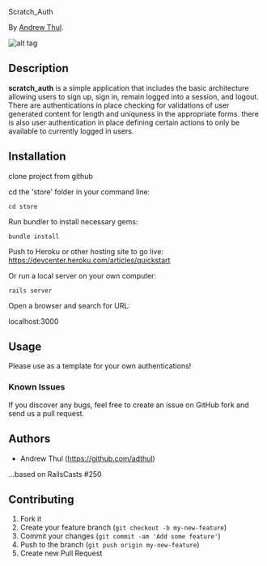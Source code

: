 Scratch_Auth

By [Andrew Thul](www.andrewthul.com).

![alt tag](https://raw2.github.com/adthul/scratch_auth/master/public/scratch_auth_screenshot.png)
## Description
**scratch_auth** is a simple application that includes the basic architecture allowing users to sign up, sign in, remain logged into a session, and logout. There are authentications in place checking for validations of user generated content for length and uniquness in the appropriate forms. there is also user authentication in place defining certain actions to only be available to currently logged in users.


## Installation

clone project from github

cd the 'store' folder in your command line:

```console
cd store
```

Run bundler to install necessary gems:

```console
bundle install
```

Push to Heroku or other hosting site to go live:
https://devcenter.heroku.com/articles/quickstart

Or run a local server on your own computer:

```console
rails server
```

Open a browser and search for URL:

localhost:3000


## Usage

Please use as a template for your own authentications!


### Known Issues

If you discover any bugs, feel free to create an issue on GitHub fork and
send us a pull request.


## Authors

* Andrew Thul (https://github.com/adthul)

...based on RailsCasts #250


## Contributing

1. Fork it
2. Create your feature branch (`git checkout -b my-new-feature`)
3. Commit your changes (`git commit -am 'Add some feature'`)
4. Push to the branch (`git push origin my-new-feature`)
5. Create new Pull Request
